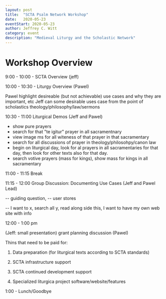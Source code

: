 ```yaml
---
layout: post
title:  "SCTA Psalm Network Workshop"
date:   2020-05-23
eventStart: 2020-05-23
author: Jeffrey C. Witt
category: event
description: "Medieval Liturgy and the Scholastic Network"
---
```


# Workshop Overview 

9:00 - 10:00 - SCTA Overview (jeff)

10:00 - 10:30 - Liturgy Overview (Pawel)

Pawel highlight desireable (but not achievable) use cases and why they are important, etc
Jeff can some desirable uses case from the point of scholastics theology/philosophy/law/sermons

10:30 - 11:00 Liturgical Demos (Jeff and Pawel)

- show pure prayers
- search for that "te igitur" prayer in all sacramentnary
- view image ms for all witeness of that prayer in that sacramentary
- search for all discussions of prayer in theology/philosohpy/canon law
- begin on liturgical day, look for al prayers in all sacramentaries for that day, then look for other texts also for that day. 
- search votive prayers (mass for kings), show mass for kings in all sacramentary



11:00 - 11:15 Break

11:15 - 12:00 Group Discussion: Documenting Use Cases (Jeff and Pawel Lead)

-- guiding question, 
-- user stores 

-- I want to x, search all y, 
read along side this, 
I want to have my own web site with info

12:00 - 1:00 pm 

(Jeff: small presentation)
grant planning discussion (Pawel)

Thins that need to be paid for: 

1) Data preparation (for liturgical texts according to SCTA standards)

2) SCTA infrastructure support
2) SCTA continued development support

3) Specialized liturgica project software/website/features

1:00 - Lunch/Goodbye 



